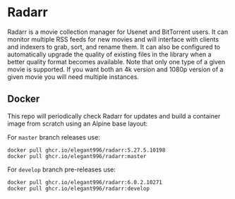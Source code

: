 # Radarr
Radarr is a movie collection manager for Usenet and BitTorrent users. It can monitor multiple RSS feeds for new movies and will interface with clients and indexers to grab, sort, and rename them. It can also be configured to automatically upgrade the quality of existing files in the library when a better quality format becomes available. Note that only one type of a given movie is supported. If you want both an 4k version and 1080p version of a given movie you will need multiple instances.

Docker
-----------------------------------------------
This repo will periodically check Radarr for updates and build a container image from scratch using an Alpine base layout:

For `master` branch releases use:
```
docker pull ghcr.io/elegant996/radarr:5.27.5.10198
docker pull ghcr.io/elegant996/radarr:master
```

For `develop` branch pre-releases use:
```
docker pull ghcr.io/elegant996/radarr:6.0.2.10271
docker pull ghcr.io/elegant996/radarr:develop
```